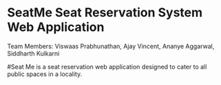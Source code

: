 # SeatMe Seat Reservation System Web Application

Team Members: Viswaas Prabhunathan, Ajay Vincent, Ananye Aggarwal, Siddharth Kulkarni

#Seat Me is a seat reservation web application designed to cater to all public spaces in a locality.
